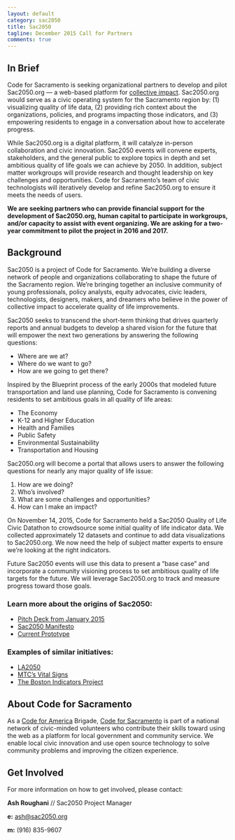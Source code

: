```yaml
---
layout: default
category: sac2050
title: Sac2050
tagline: December 2015 Call for Partners
comments: true
---
```


## In Brief

<p class="lead">Code for Sacramento is seeking organizational partners to develop and pilot Sac2050.org — a web-based platform for <a href="http://ssir.org/articles/entry/collective_impact">collective impact</a>. Sac2050.org would serve as a civic operating system for the Sacramento region by: (1) visualizing quality of life data, (2) providing rich context about the organizations, policies, and programs impacting those indicators,  and (3) empowering residents to engage in a conversation about how to accelerate progress.</p>

While Sac2050.org is a digital platform, it will catalyze in-person collaboration and civic innovation. Sac2050 events will convene experts, stakeholders, and the general public to explore topics in depth and set ambitious quality of life goals we can achieve by 2050. In addition, subject matter workgroups will provide research and thought leadership on key challenges and opportunities. Code for Sacramento’s team of civic technologists will iteratively develop and refine Sac2050.org to ensure it meets the needs of users.

**We are seeking partners who can provide financial support for the development of Sac2050.org,  human capital to participate in workgroups, and/or capacity to assist with event organizing. We are asking for a two-year commitment to pilot the project in 2016 and 2017.**

## Background

Sac2050 is a project of Code for Sacramento. We’re building a diverse network of people and organizations collaborating to shape the future of the Sacramento region. We’re bringing together an inclusive community of young professionals, policy analysts, equity advocates, civic leaders, technologists, designers, makers, and dreamers who believe in the power of collective impact to accelerate quality of life improvements.

Sac2050 seeks to transcend the short-term thinking that drives quarterly reports and annual budgets to develop a shared vision for the future that will empower the next two generations by answering the following questions:

- Where are we at?
- Where do we want to go?
- How are we going to get there?

Inspired by the Blueprint process of the early 2000s that modeled future transportation and land use planning, Code for Sacramento is convening residents to set ambitious goals in all quality of life areas:

- The Economy
- K-12 and Higher Education
- Health and Families
- Public Safety
- Environmental Sustainability
- Transportation and Housing

Sac2050.org will become a portal that allows users to answer the following  questions for nearly any major quality of life issue:

1. How are we doing?
2. Who’s involved?
3. What are some challenges and opportunities?
4. How can I make an impact?

On November 14, 2015, Code for Sacramento held a Sac2050 Quality of Life Civic Datathon to crowdsource some initial quality of life indicator data. We collected approximately 12 datasets and continue to add data visualizations to Sac2050.org.  We now need the help of subject matter experts to ensure we’re looking at the right indicators.

Future Sac2050 events will use this data to present a “base case” and incorporate a community visioning process to set ambitious quality of life targets for the future. We will leverage Sac2050.org to track and measure progress toward those goals.

### Learn more about the origins of Sac2050:
- [Pitch Deck from January 2015](https://docs.google.com/presentation/d/1-oGtqi8UDjEP9gadh3UE1GgMvSPJAiP23PyWEN7fGZk/edit?usp=sharing)
- [Sac2050 Manifesto](https://medium.com/@roughani/sac2050-shaping-the-future-of-sacramento-together-96e73aa12272)
- [Current Prototype](/)

### Examples of similar initiatives:
- [LA2050](http://www.la2050.org/)
- [MTC’s Vital Signs](http://www.vitalsigns.mtc.ca.gov/)
- [The Boston Indicators Project](http://www.bostonindicators.org/)

## About Code for Sacramento

As a [Code for America](http://www.codeforamerica.org/) Brigade, [Code for Sacramento](http://codeforsacramento.org/) is part of a national network of civic-minded volunteers who contribute their skills toward using the web as a platform for local government and community service. We enable local civic innovation and use open source technology to solve community problems and improving the citizen experience.

## Get Involved

For more information on how to get involved, please contact:

**Ash Roughani** // Sac2050 Project Manager

**e:** [ash@sac2050.org](mailto:ash@sac2050.org)

**m:** (916) 835-9607
